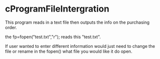 # cProgramFileIntergration
This program reads in a text file then outputs the info on the purchasing order. 


the fp=fopen("test.txt","r"); reads this "test.txt".

If user wanted to enter different information would just need to change the file or rename in the fopen() what file you would like it do open.
